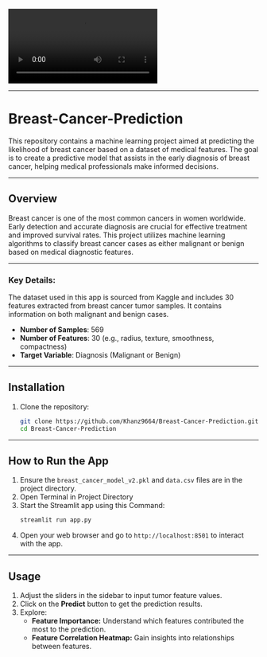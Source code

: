 ![Watch the video on YouTube](./vid.mp4)

---

# Breast-Cancer-Prediction

This repository contains a machine learning project aimed at predicting the likelihood of breast cancer based on a dataset of medical features. The goal is to create a predictive model that assists in the early diagnosis of breast cancer, helping medical professionals make informed decisions.

---

## Overview
Breast cancer is one of the most common cancers in women worldwide. Early detection and accurate diagnosis are crucial for effective treatment and improved survival rates. This project utilizes machine learning algorithms to classify breast cancer cases as either malignant or benign based on medical diagnostic features.

---

### Key Details:
The dataset used in this app is sourced from Kaggle and includes 30 features extracted from breast cancer tumor samples. It contains information on both malignant and benign cases.
- **Number of Samples**: 569
- **Number of Features**: 30 (e.g., radius, texture, smoothness, compactness)
- **Target Variable**: Diagnosis (Malignant or Benign)

---

## Installation
1. Clone the repository:
   ```bash
   git clone https://github.com/Khanz9664/Breast-Cancer-Prediction.git
   cd Breast-Cancer-Prediction

---

## How to Run the App
1. Ensure the `breast_cancer_model_v2.pkl` and `data.csv` files are in the project directory.
2. Open Terminal in Project Directory
3. Start the Streamlit app using this Command:
   ```bash
   streamlit run app.py
   ```
4. Open your web browser and go to `http://localhost:8501` to interact with the app.

---

## Usage
1. Adjust the sliders in the sidebar to input tumor feature values.
2. Click on the **Predict** button to get the prediction results.
3. Explore:
   - **Feature Importance:** Understand which features contributed the most to the prediction.
   - **Feature Correlation Heatmap:** Gain insights into relationships between features.
